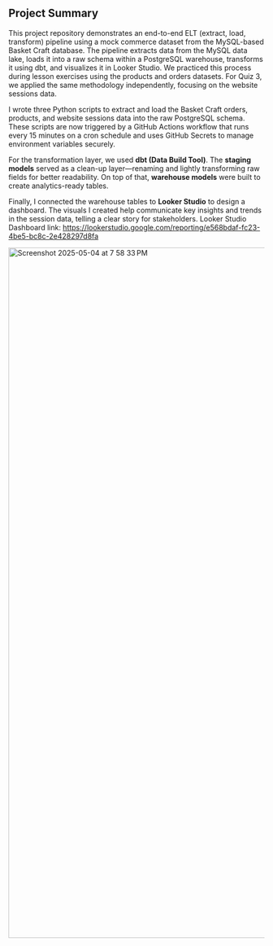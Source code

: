   ## Project Summary

  This project repository demonstrates an end-to-end ELT (extract, load, transform) pipeline using a mock commerce dataset from the MySQL-based Basket Craft database. The pipeline extracts data from the MySQL data lake, loads it into a raw schema within a PostgreSQL warehouse, transforms it using dbt, and visualizes it in Looker Studio. We practiced this process during lesson exercises using the products and orders datasets. For Quiz 3, we applied the same methodology independently, focusing on the website sessions data.

  I wrote three Python scripts to extract and load the Basket Craft orders, products, and website sessions data into the raw PostgreSQL schema. These scripts are now triggered by a GitHub Actions workflow that runs every 15 minutes on a cron schedule and uses GitHub Secrets to manage environment variables securely.

  For the transformation layer, we used **dbt (Data Build Tool)**. The **staging models** served as a clean-up layer—renaming and lightly transforming raw fields for better readability. On top of that, **warehouse models** were built to create analytics-ready tables.

  Finally, I connected the warehouse tables to **Looker Studio** to design a dashboard. The visuals I created help communicate key insights and trends in the session data, telling a clear story for stakeholders. Looker Studio Dashboard link: https://lookerstudio.google.com/reporting/e568bdaf-fc23-4be5-bc8c-2e428297d8fa

<img width="1357" alt="Screenshot 2025-05-04 at 7 58 33 PM" src="https://github.com/user-attachments/assets/d5cbd20e-09d3-4b56-b37e-643593e75efb" />
